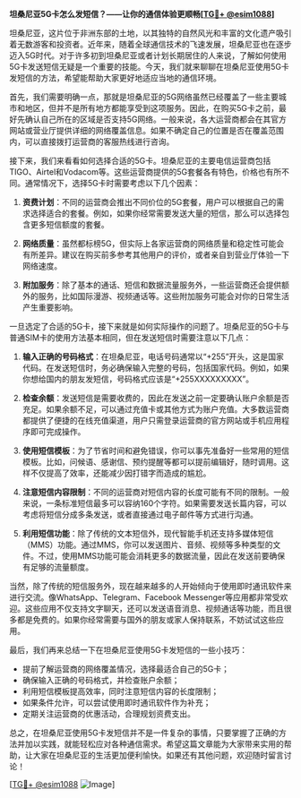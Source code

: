 **坦桑尼亚5G卡怎么发短信？——让你的通信体验更顺畅[[TG💪+ @esim1088](https://t.me/s/esim1088)]**

坦桑尼亚，这片位于非洲东部的土地，以其独特的自然风光和丰富的文化遗产吸引着无数游客和投资者。近年来，随着全球通信技术的飞速发展，坦桑尼亚也在逐步迈入5G时代。对于许多初到坦桑尼亚或者计划长期居住的人来说，了解如何使用5G卡发送短信无疑是一个重要的技能。今天，我们就来聊聊在坦桑尼亚使用5G卡发短信的方法，希望能帮助大家更好地适应当地的通信环境。

首先，我们需要明确一点，那就是坦桑尼亚的5G网络虽然已经覆盖了一些主要城市和地区，但并不是所有地方都能享受到这项服务。因此，在购买5G卡之前，最好先确认自己所在的区域是否支持5G网络。一般来说，各大运营商都会在其官方网站或营业厅提供详细的网络覆盖信息。如果不确定自己的位置是否在覆盖范围内，可以直接拨打运营商的客服热线进行咨询。

接下来，我们来看看如何选择合适的5G卡。坦桑尼亚的主要电信运营商包括TIGO、Airtel和Vodacom等。这些运营商提供的5G套餐各有特色，价格也有所不同。通常情况下，选择5G卡时需要考虑以下几个因素：

1. **资费计划**：不同的运营商会推出不同价位的5G套餐，用户可以根据自己的需求选择适合的套餐。例如，如果你经常需要发送大量的短信，那么可以选择包含更多短信额度的套餐。
   
2. **网络质量**：虽然都标榜5G，但实际上各家运营商的网络质量和稳定性可能会有所差异。建议在购买前多参考其他用户的评价，或者亲自到营业厅体验一下网络速度。

3. **附加服务**：除了基本的通话、短信和数据流量服务外，一些运营商还会提供额外的服务，比如国际漫游、视频通话等。这些附加服务可能会对你的日常生活产生重要影响。

一旦选定了合适的5G卡，接下来就是如何实际操作的问题了。坦桑尼亚的5G卡与普通SIM卡的使用方法基本相同，但在发送短信时需要注意以下几点：

1. **输入正确的号码格式**：在坦桑尼亚，电话号码通常以“+255”开头，这是国家代码。在发送短信时，务必确保输入完整的号码，包括国家代码。例如，如果你想给国内的朋友发短信，号码格式应该是“+255XXXXXXXXX”。

2. **检查余额**：发送短信是需要收费的，因此在发送之前一定要确认账户余额是否充足。如果余额不足，可以通过充值卡或其他方式为账户充值。大多数运营商都提供了便捷的在线充值渠道，用户只需登录运营商的官方网站或手机应用程序即可完成操作。

3. **使用短信模板**：为了节省时间和避免错误，你可以事先准备好一些常用的短信模板。比如，问候语、感谢信、预约提醒等都可以提前编辑好，随时调用。这样不仅提高了效率，还能减少因打错字而造成的尴尬。

4. **注意短信内容限制**：不同的运营商对短信内容的长度可能有不同的限制。一般来说，一条标准短信最多可以容纳160个字符。如果需要发送长篇内容，可以考虑将短信分成多条发送，或者直接通过电子邮件等方式进行沟通。

5. **利用短信功能**：除了传统的文本短信外，现代智能手机还支持多媒体短信（MMS）功能。通过MMS，你可以发送图片、音频、视频等多种类型的文件。不过，使用MMS功能可能会消耗更多的数据流量，因此在发送前要确保有足够的流量额度。

当然，除了传统的短信服务外，现在越来越多的人开始倾向于使用即时通讯软件来进行交流。像WhatsApp、Telegram、Facebook Messenger等应用都非常受欢迎。这些应用不仅支持文字聊天，还可以发送语音消息、视频通话等功能，而且很多都是免费的。如果你经常需要与国外的朋友或家人保持联系，不妨试试这些应用。

最后，我们再来总结一下在坦桑尼亚使用5G卡发短信的一些小技巧：

- 提前了解运营商的网络覆盖情况，选择最适合自己的5G卡；
- 确保输入正确的号码格式，并检查账户余额；
- 利用短信模板提高效率，同时注意短信内容的长度限制；
- 如果条件允许，可以尝试使用即时通讯软件作为补充；
- 定期关注运营商的优惠活动，合理规划资费支出。

总之，在坦桑尼亚使用5G卡发短信并不是一件复杂的事情，只要掌握了正确的方法并加以实践，就能轻松应对各种通信需求。希望这篇文章能为大家带来实用的帮助，让大家在坦桑尼亚的生活更加便利愉快。如果还有其他问题，欢迎随时留言讨论！

[[TG💪+ @esim1088](https://t.me/s/esim1088) ![Image](https://i.postimg.cc/4NQfJmqS/Snipaste-2025-05-13-00-14-12.png)]